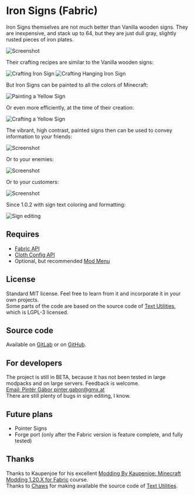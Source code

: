 # Iron Signs (Fabric)  

Iron Signs themselves are not much better than Vanilla wooden signs. They are inexpensive, and stack up to 64, but they are just dull gray, slightly rusted pieces of iron plates.

![Screenshot](./images/screenshot1.png "Screenshot")

Their crafting recipes are similar to the Vanilla wooden signs:  

![Crafting Iron Sign](./images/crafting_iron_sign.png "Crafting Iron Sign")  ![Crafting Hanging Iron Sign](./images/crafting_hanging_iron_sign.png "Crafting Hanging Iron Sign")

But Iron Signs can be painted to all the colors of Minecraft:

![Painting a Yellow Sign](./images/painting_yellow_sign.png "Painting a Yellow Sign")

Or even more efficiently, at the time of their creation:

![Crafting a Yellow Sign](./images/crafting_yellow_sign.png "Crafting a Yellow Sign")

The vibrant, high contrast, painted signs then can be used to convey information to your friends: 

![Screenshot](./images/screenshot2.png "Screenshot")

Or to your enemies:

![Screenshot](./images/screenshot3.png "Screenshot")

Or to your customers:

![Screenshot](./images/screenshot4.png "Screenshot")

Since 1.0.2 with sign text coloring and formatting: 

![Sign editing](./images/sign_editing.png "Screenshot")

## Requires

- [Fabric API](https://modrinth.com/mod/fabric-api)  
- [Cloth Config API](https://modrinth.com/mod/cloth-config)
- Optional, but recommended [Mod Menu](https://modrinth.com/mod/modmenu)

## License

Standard MIT license. Feel free to learn from it and incorporate it in your own projects.  
Some parts of the code are based on the source code of [Text Utilities](https://github.com/ChristopherHaws/mc-text-utilities), which is LGPL-3 licensed. 

## Source code

Available on [GitLab](https://gitlab.com/pintergabor/ironsigns.git) or on [GitHub](https://github.com/pinter-gabor-at/IronSigns.git).

## For developers

The project is still in BETA, because it has not been tested in large modpacks and on large servers. Feedback is welcome.  
[Email: Pintér Gábor <pinter.gabor@gmx.at>](mailto://pinter.gabor@gmx.at)  
There are still plenty of bugs in sign editing, I know.

## Future plans

- Pointer Signs
- Forge port (only after the Fabric version is feature complete, and fully tested)

## Thanks

Thanks to Kaupenjoe for his excellent [Modding By Kaupenjoe: Minecraft Modding 1.20.X for Fabric](https://www.udemy.com/course/minecraft-modding-120x-for-fabric/) course.  
Thanks to [Chaws](https://modrinth.com/user/Chaws) for making available the source code of [Text Utilities](https://modrinth.com/mod/text-utilities).
